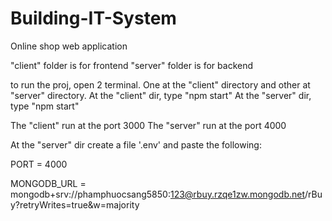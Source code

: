# Building-IT-System
Online shop web application

"client" folder is for frontend 
"server" folder is for backend

to run the proj, open 2 terminal. One at the "client" directory and other at "server" directory.
At the "client" dir, type "npm start"
At the "server" dir, type "npm start"

The "client" run at the port 3000
The "server" run at the port 4000

At the "server" dir create a file '.env' and paste the following:

PORT = 4000

MONGODB_URL = mongodb+srv://phamphuocsang5850:123@rbuy.rzqe1zw.mongodb.net/rBuy?retryWrites=true&w=majority
